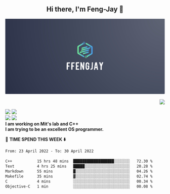 <h2 align="center"> Hi there, I'm Feng-Jay 👋 </h2>  

![](https://github.com/Feng-Jay/DataStruct/blob/master/Image/1.png)  

<img align="right" src="https://github-readme-stats.vercel.app/api?username=Feng-Jay&show_icons=true&icon_color=CE1D2D&text_color=718096&bg_color=ffffff&hide_title=true" />


&emsp;

![](https://visitor-badge.glitch.me/badge?page_id=Feng-Jay.readme)
![](https://img.shields.io/badge/Concentrate-Cpp-blue)  
![](https://img.shields.io/badge/Rust-primer-orange)
![](https://img.shields.io/badge/Target-OS-9cf)  
**I am working on Mit's lab and C++**  
**I am trying to be an excellent OS programmer.**  


📘 **TIME SPEND THIS WEEK ⬇️**
<!--START_SECTION:waka-->

```text
From: 23 April 2022 - To: 30 April 2022

C++           15 hrs 48 mins  ██████████████████░░░░░░░   72.30 %
Text          4 hrs 25 mins   █████░░░░░░░░░░░░░░░░░░░░   20.28 %
Markdown      55 mins         █░░░░░░░░░░░░░░░░░░░░░░░░   04.26 %
Makefile      35 mins         ▓░░░░░░░░░░░░░░░░░░░░░░░░   02.74 %
C             4 mins          ░░░░░░░░░░░░░░░░░░░░░░░░░   00.34 %
Objective-C   1 min           ░░░░░░░░░░░░░░░░░░░░░░░░░   00.08 %
```

<!--END_SECTION:waka-->

